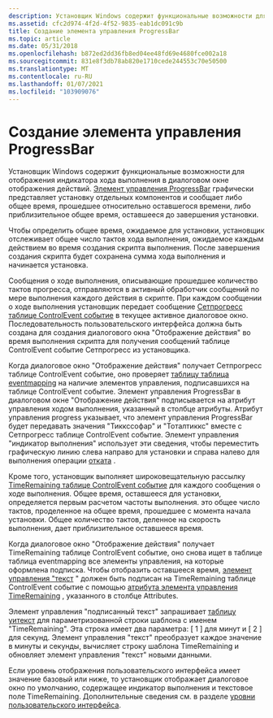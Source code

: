 ```yaml
---
description: Установщик Windows содержит функциональные возможности для отображения индикатора хода выполнения в диалоговом окне отображения действий.
ms.assetid: cfc2d974-4f2d-4f52-9835-eab1dc091c9b
title: Создание элемента управления ProgressBar
ms.topic: article
ms.date: 05/31/2018
ms.openlocfilehash: b872ed2dd36fb8ed04ee48fd69e4680fce002a18
ms.sourcegitcommit: 831e8f3db78ab820e1710cede244553c70e50500
ms.translationtype: MT
ms.contentlocale: ru-RU
ms.lasthandoff: 01/07/2021
ms.locfileid: "103909076"
---
```

# <a name="authoring-a-progressbar-control"></a>Создание элемента управления ProgressBar

Установщик Windows содержит функциональные возможности для отображения индикатора хода выполнения в диалоговом окне отображения действий. [Элемент управления ProgressBar](progressbar-control.md) графически представляет установку отдельных компонентов и сообщает либо общее время, прошедшее относительно оставшегося времени, либо приблизительное общее время, оставшееся до завершения установки.

Чтобы определить общее время, ожидаемое для установки, установщик отслеживает общее число тактов хода выполнения, ожидаемое каждым действием во время создания скрипта выполнения. После завершения создания скрипта будет сохранена сумма хода выполнения и начинается установка.

Сообщения о ходе выполнения, описывающие прошедшее количество тактов прогресса, отправляются в активный обработчик сообщений по мере выполнения каждого действия в скрипте. При каждом сообщении о ходе выполнения установщик передает сообщение [Сетпрогресс таблице ControlEvent событие](setprogress-controlevent.md) в текущее активное диалоговое окно. Последовательность пользовательского интерфейса должна быть создана для создания диалогового окна "Отображение действия" во время выполнения скрипта для получения сообщений таблице ControlEvent событие Сетпрогресс из установщика.

Когда диалоговое окно "Отображение действия" получает Сетпрогресс таблице ControlEvent событие, оно проверяет [таблицу таблица eventmapping](eventmapping-table.md) на наличие элементов управления, подписавшихся на таблице ControlEvent событие. Элемент управления ProgressBar в диалоговом окне "Отображение действия" подписывается на атрибут управления ходом выполнения, указанный в столбце атрибуты. Атрибут управления progress указывает, что элемент управления ProgressBar будет передавать значения "Тиккссофар" и "Тоталтиккс" вместе с Сетпрогресс таблице ControlEvent событие. Элемент управления "индикатор выполнения" использует эти сведения, чтобы переместить графическую линию слева направо для установки и справа налево для выполнения операции [отката](rollback-installation.md) .

Кроме того, установщик выполняет широковещательную рассылку [TimeRemaining таблице ControlEvent событие](timeremaining-controlevent.md) для каждого сообщения о ходе выполнения. Общее время, оставшееся для установки, определяется первым расчетом частоты выполнения. это общее число тактов, проделенное на общее время, прошедшее с момента начала установки. Общее количество тактов, деленное на скорость выполнения, дает приблизительное оставшееся время.

Когда диалоговое окно "Отображение действия" получает TimeRemaining таблице ControlEvent событие, оно снова ищет в таблице таблица eventmapping все элементы управления, на которые оформлена подписка. Чтобы отобразить оставшееся время, [элемент управления "текст](text-control.md) " должен быть подписан на TimeRemaining таблице ControlEvent событие с помощью [атрибута элемента управления TimeRemaining](timeremaining-control-attribute.md) , указанного в столбце Attributes.

Элемент управления "подписанный текст" запрашивает [таблицу уитекст](uitext-table.md) для параметризованной строки шаблона с именем "TimeRemaining". Эта строка имеет два параметра: \[ 1 \] для минут и \[ 2 \] для секунд. Элемент управления "текст" преобразует каждое значение в минуты и секунды, вычисляет строку шаблона TimeRemaining и обновляет элемент управления "текст" новыми данными.

Если уровень отображения пользовательского интерфейса имеет значение базовый или ниже, то установщик отображает диалоговое окно по умолчанию, содержащее индикатор выполнения и текстовое поле TimeRemaining. Дополнительные сведения см. в разделе [уровни пользовательского интерфейса](user-interface-levels.md).

 

 



